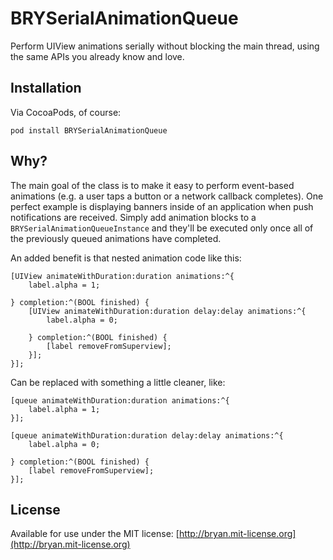 # BRYSerialAnimationQueue

Perform UIView animations serially without blocking the main thread, using the same APIs you already know and love.

## Installation

Via CocoaPods, of course:

    pod install BRYSerialAnimationQueue

## Why?

The main goal of the class is to make it easy to perform event-based animations (e.g. a user taps a button or a network callback completes). One perfect example is displaying banners inside of an application when push notifications are received. Simply add animation blocks to a `BRYSerialAnimationQueueInstance` and they'll be executed only once all of the previously queued animations have completed.

An added benefit is that nested animation code like this:

    [UIView animateWithDuration:duration animations:^{
        label.alpha = 1;

    } completion:^(BOOL finished) {
        [UIView animateWithDuration:duration delay:delay animations:^{
            label.alpha = 0;

        } completion:^(BOOL finished) {
            [label removeFromSuperview];
        }];
    }];

Can be replaced with something a little cleaner, like:

    [queue animateWithDuration:duration animations:^{
        label.alpha = 1;
    }];

    [queue animateWithDuration:duration delay:delay animations:^{
        label.alpha = 0;

    } completion:^(BOOL finished) {
        [label removeFromSuperview];
    }];

## License
Available for use under the MIT license: [http://bryan.mit-license.org](http://bryan.mit-license.org)
